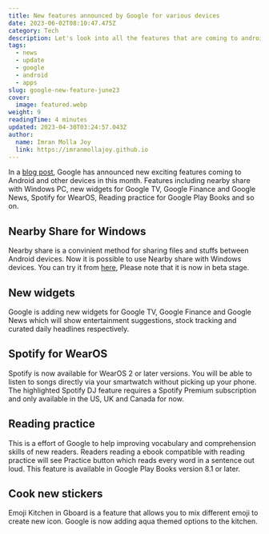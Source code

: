 ```yaml
---
title: New features announced by Google for various devices
date: 2023-06-02T08:10:47.475Z
category: Tech
description: Let's look into all the features that are coming to android devices.
tags:
  - news
  - update
  - google
  - android
  - apps
slug: google-new-feature-june23
cover:
  image: featured.webp
weight: 9
readingTime: 4 minutes
updated: 2023-04-30T03:24:57.043Z
author:
  name: Imran Molla Joy
  link: https://imranmollajoy.github.io
---
```


In a [blog post](https://www.android.com/google-features-on-android/june-2023/), Google has announced new exciting features coming to Android and other devices in this month. Features including nearby share with Windows PC, new widgets for Google TV, Google Finance and Google News, Spotify for WearOS, Reading practice for Google Play Books and so on.

## Nearby Share for Windows

Nearby share is a convinient method for sharing files and stuffs between Android devices. Now it is possible to use Nearby share with Windows devices. You can try it from [here](https://www.android.com/better-together/nearby-share-app/), Please note that it is now in beta stage.

## New widgets

Google is adding new widgets for Google TV, Google Finance and Google News which will show entertainment suggestions, stock tracking and curated daily headlines respectively.

## Spotify for WearOS

Spotify is now available for WearOS 2 or later versions. You will be able to listen to songs directly via your smartwatch without picking up your phone. The highlighted Spotify DJ feature requires a Spotify Premium subscription and only available in the US, UK and Canada for now.

## Reading practice

This is a effort of Google to help improving vocabulary and comprehension skills of new readers. Readers reading a ebook compatible with reading practice will see Practice button which reads every word in a sentence out loud. This feature is available in Google Play Books version 8.1 or later.

## Cook new stickers

Emoji Kitchen in Gboard is a feature that allows you to mix different emoji to create new icon. Google is now adding aqua themed options to the kitchen.
